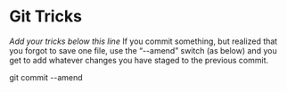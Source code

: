 # Git Tricks

*Add your tricks below this line*
If you commit something, but realized that you forgot to save one file, use the “--amend” switch (as below) and you get to add whatever changes you have staged to the previous commit.

git commit --amend
